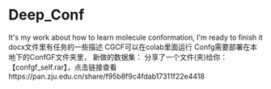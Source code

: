 # Deep_Conf
It's my work about how to learn molecule conformation, I'm ready to finish it
docx文件里有任务的一些描述
CGCF可以在colab里面运行
Confg需要部署在本地下的ConfGF文件夹里， 新做的数据集：
分享了一个文件(夹)给你：【confgf_self.rar】，点击链接查看https://pan.zju.edu.cn/share/f95b8f9c4fdab17311f22e4418

